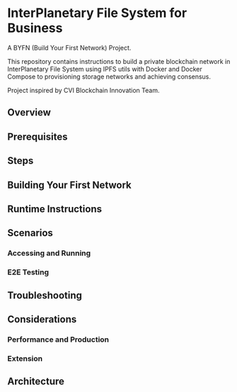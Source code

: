 # InterPlanetary File System for Business

A BYFN (Build Your First Network) Project.

This repository contains instructions to build a private blockchain network in InterPlanetary File System using IPFS utils with Docker and Docker Compose to provisioning storage networks and achieving consensus.

Project inspired by CVI Blockchain Innovation Team.

## Overview

## Prerequisites

## Steps

## Building Your First Network

## Runtime Instructions

## Scenarios

### Accessing and Running

### E2E Testing

## Troubleshooting

## Considerations

### Performance and Production

### Extension

## Architecture
